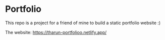 # Portfolio
This repo is a project for a friend of mine  to build a static portfolio website :)

The website: https://tharun-portfolioo.netlify.app/
